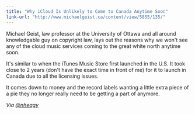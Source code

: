 ```yaml
---
title: "Why iCloud Is Unlikely to Come to Canada Anytime Soon"
link-url: "http://www.michaelgeist.ca/content/view/5855/135/"
---
```

<p>Michael Geist, law professor at the University of Ottawa and all around knowledgable guy on copyright law, lays out the reasons why we won't see any of the cloud music services coming to the great white north anytime soon.</p>
<p>It's similar to when the iTunes Music Store first launched in the U.S. It took close to 2 years (don't have the exact time in front of me) for it to launch in Canada due to all the licensing issues.</p>
<p>It comes down to money and the record labels wanting a little extra piece of a pie they no longer really need to be getting a part of anymore.</p>
<p><i>Via <a href="https://twitter.com/nheagy/status/80739265058840576" title="" target="">@nheagy</a></i></p>
